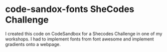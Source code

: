 # code-sandox-fonts SheCodes Challenge  

I created this code on CodeSandbox for a Shecodes Challenge in one of my workshops. I had to implement fonts from font awesome and implement gradients onto a webpage.
